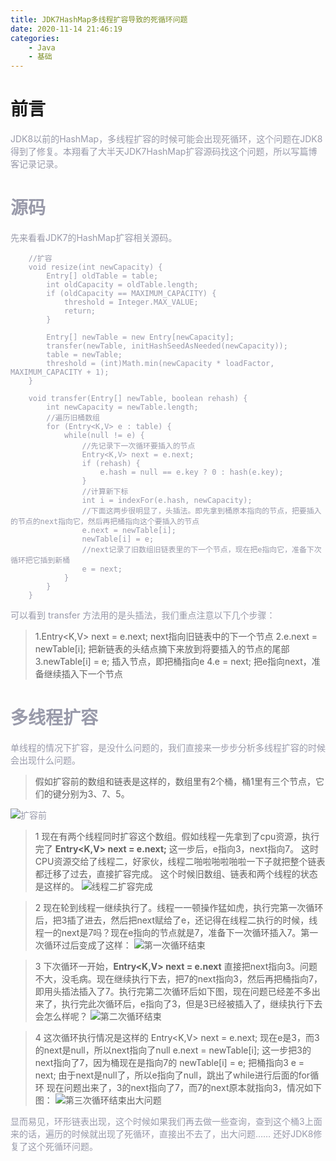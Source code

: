 ```yaml
---
title: JDK7HashMap多线程扩容导致的死循环问题
date: 2020-11-14 21:46:19
categories: 
    - Java
    - 基础
---
```

# 前言
<font color=#999AAA >JDK8以前的HashMap，多线程扩容的时候可能会出现死循环，这个问题在JDK8得到了修复。本翔看了大半天JDK7HashMap扩容源码找这个问题，所以写篇博客记录记录。

# 源码
先来看看JDK7的HashMap扩容相关源码。
```
	//扩容
	void resize(int newCapacity) {
        Entry[] oldTable = table;
        int oldCapacity = oldTable.length;
        if (oldCapacity == MAXIMUM_CAPACITY) {
            threshold = Integer.MAX_VALUE;
            return;
        }

        Entry[] newTable = new Entry[newCapacity];
        transfer(newTable, initHashSeedAsNeeded(newCapacity));
        table = newTable;
        threshold = (int)Math.min(newCapacity * loadFactor, MAXIMUM_CAPACITY + 1);
    }
    
    void transfer(Entry[] newTable, boolean rehash) {
        int newCapacity = newTable.length;
        //遍历旧桶数组
        for (Entry<K,V> e : table) {
            while(null != e) {
            	//先记录下一次循环要插入的节点
                Entry<K,V> next = e.next;
                if (rehash) {
                    e.hash = null == e.key ? 0 : hash(e.key);
                }
                //计算新下标
                int i = indexFor(e.hash, newCapacity);
                //下面这两步很明显了，头插法。即先拿到桶原本指向的节点，把要插入的节点的next指向它，然后再把桶指向这个要插入的节点
                e.next = newTable[i];
                newTable[i] = e;
                //next记录了旧数组旧链表里的下一个节点，现在把e指向它，准备下次循环把它插到新桶
                e = next;
            }
        }
    }
```
可以看到 transfer 方法用的是头插法，我们重点注意以下几个步骤：
>1.Entry<K,V> next = e.next;     next指向旧链表中的下一个节点
>2.e.next = newTable[i];      把新链表的头结点摘下来放到将要插入的节点的尾部
>3.newTable[i] = e;        插入节点，即把桶指向e
>4.e = next;        把e指向next，准备继续插入下一个节点

# 多线程扩容
单线程的情况下扩容，是没什么问题的，我们直接来一步步分析多线程扩容的时候会出现什么问题。

>假如扩容前的数组和链表是这样的，数组里有2个桶，桶1里有三个节点，它们的键分别为3、7、5。

![扩容前](https://img-blog.csdnimg.cn/20201114210933754.png#pic_center)
>1 现在有两个线程同时扩容这个数组。假如线程一先拿到了cpu资源，执行完了 **Entry<K,V> next = e.next;** 这一步后，e指向3，next指向7。
>这时CPU资源交给了线程二，好家伙，线程二啪啦啪啦啪啦一下子就把整个链表都迁移了过去，直接扩容完成。
>这个时候旧数组、链表和两个线程的状态是这样的。
![线程二扩容完成](https://img-blog.csdnimg.cn/20201114211611593.png?x-oss-process=image/watermark,type_ZmFuZ3poZW5naGVpdGk,shadow_10,text_aHR0cHM6Ly9ibG9nLmNzZG4ubmV0L3dlaXhpbl80MjEwMTE1NQ==,size_16,color_FFFFFF,t_70#pic_center)

>2 现在轮到线程一继续执行了。线程一一顿操作猛如虎，执行完第一次循环后，把3插了进去，然后把next赋给了e，还记得在线程二执行的时候，线程一的next是7吗？现在e指向的节点就是7，准备下一次循环插入7。第一次循环过后变成了这样：
![第一次循环结束](https://img-blog.csdnimg.cn/20201114211819832.png?x-oss-process=image/watermark,type_ZmFuZ3poZW5naGVpdGk,shadow_10,text_aHR0cHM6Ly9ibG9nLmNzZG4ubmV0L3dlaXhpbl80MjEwMTE1NQ==,size_16,color_FFFFFF,t_70#pic_center)

>3 下次循环一开始，**Entry<K,V> next = e.next** 直接把next指向3。问题不大，没毛病。现在继续执行下去，把7的next指向3，然后再把桶指向7，即用头插法插入了7。执行完第二次循环后如下图，现在问题已经差不多出来了，执行完此次循环后，e指向了3，但是3已经被插入了，继续执行下去会怎么样呢？
![第二次循环结束](https://img-blog.csdnimg.cn/20201114212639171.png?x-oss-process=image/watermark,type_ZmFuZ3poZW5naGVpdGk,shadow_10,text_aHR0cHM6Ly9ibG9nLmNzZG4ubmV0L3dlaXhpbl80MjEwMTE1NQ==,size_16,color_FFFFFF,t_70#pic_center)

>4 这次循环执行情况是这样的
>Entry<K,V> next = e.next;    现在e是3，而3的next是null，所以next指向了null
>e.next = newTable[i];		这一步把3的next指向了7，因为桶现在是指向7的
>newTable[i] = e;			把桶指向3
>e = next;		由于next是null了，所以e指向了null，跳出了while进行后面的for循环
现在问题出来了，3的next指向了7，而7的next原本就指向3，情况如下图：
![第三次循环结束出大问题](https://img-blog.csdnimg.cn/20201114214042697.png?x-oss-process=image/watermark,type_ZmFuZ3poZW5naGVpdGk,shadow_10,text_aHR0cHM6Ly9ibG9nLmNzZG4ubmV0L3dlaXhpbl80MjEwMTE1NQ==,size_16,color_FFFFFF,t_70#pic_center)

显而易见，环形链表出现，这个时候如果我们再去做一些查询，查到这个桶3上面来的话，遍历的时候就出现了死循环，直接出不去了，出大问题……
还好JDK8修复了这个死循环问题。